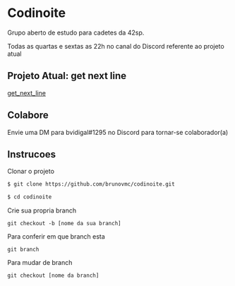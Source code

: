 # Codinoite

Grupo aberto de estudo para cadetes da 42sp.

Todas as quartas e sextas as 22h no canal do Discord referente ao projeto atual

## Projeto Atual: get next line

[get_next_line](https://github.com/brunovmc/codinoite/tree/master/get_next_line)


## Colabore

Envie uma DM para bvidigal#1295 no Discord para tornar-se colaborador(a)

## Instrucoes

Clonar o projeto

```sh
$ git clone https://github.com/brunovmc/codinoite.git

$ cd codinoite
```
Crie sua propria branch

```
git checkout -b [nome da sua branch]
```
Para conferir em que branch esta
```
git branch
```
Para mudar de branch
```
git checkout [nome da branch]
```

